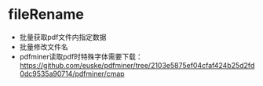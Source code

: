 # fileRename

- 批量获取pdf文件内指定数据
- 批量修改文件名
- pdfminer读取pdf时特殊字体需要下载：https://github.com/euske/pdfminer/tree/2103e5875ef04cfaf424b25d2fd0dc9535a90714/pdfminer/cmap
